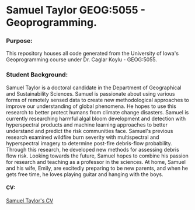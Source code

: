 # Samuel Taylor GEOG:5055 - Geoprogramming.


### Purpose:
This repository houses all code generated from the University of Iowa's Geoprogramming course under Dr. Caglar Koylu - GEOG:5055.

### Student Background:
Samuel Taylor is a doctoral candidate in the Department of Geographical and Sustainability Sciences. Samuel is passionate about using various forms of remotely sensed data to create new methodological approaches to improve our understanding of global phenomena. He hopes to use this research to better protect humans from climate change disasters. Samuel is currently researching harmful algal bloom development and detection with hyperspectral products and machine learning approaches to better understand and predict the risk communities face. Samuel's previous research examined wildfire burn severity with multispectral and hyperspectral imagery to determine post-fire debris-flow probability. Through this research, he developed new methods for assessing debris flow risk. Looking towards the future, Samuel hopes to combine his passion for research and teaching as a professor in the sciences. At home, Samuel and his wife, Emily, are excitedly preparing to be new parents, and when he gets free time, he loves playing guitar and hanging with the boys. 

#### CV:
[Samuel Taylor's CV](/files/Samuel_Taylor_CV_4_12_24.pdf)